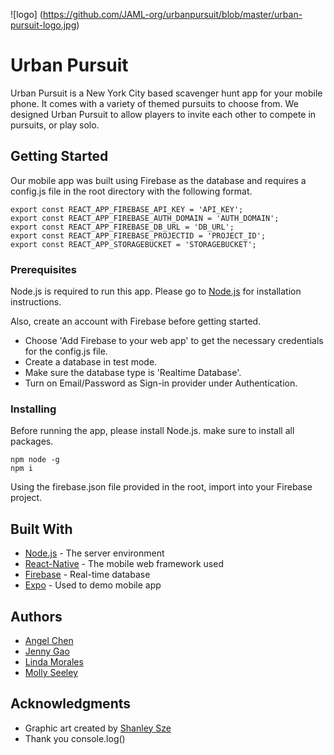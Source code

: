 ![logo] (https://github.com/JAML-org/urbanpursuit/blob/master/urban-pursuit-logo.jpg)

# Urban Pursuit

Urban Pursuit is a New York City based scavenger hunt app for your mobile phone. It comes with a variety of themed pursuits to choose from. We designed Urban Pursuit to allow players to invite each other to compete in pursuits, or play solo.

## Getting Started

Our mobile app was built using Firebase as the database and requires a config.js file in the root directory with the following format.

```
export const REACT_APP_FIREBASE_API_KEY = 'API_KEY';
export const REACT_APP_FIREBASE_AUTH_DOMAIN = 'AUTH_DOMAIN';
export const REACT_APP_FIREBASE_DB_URL = 'DB_URL';
export const REACT_APP_FIREBASE_PROJECTID = 'PROJECT_ID';
export const REACT_APP_STORAGEBUCKET = 'STORAGEBUCKET';
```

### Prerequisites

Node.js is required to run this app. Please go to [Node.js](https://nodejs.org/en/) for installation instructions.

Also, create an account with Firebase before getting started.
* Choose 'Add Firebase to your web app' to get the necessary credentials for the config.js file.
* Create a database in test mode.
* Make sure the database type is 'Realtime Database'.
* Turn on Email/Password as Sign-in provider under Authentication.

### Installing

Before running the app, please install Node.js. make sure to install all packages.

```
npm node -g
npm i
```

Using the firebase.json file provided in the root, import into your Firebase project.


## Built With

* [Node.js](https://nodejs.org/en/) - The server environment
* [React-Native](https://facebook.github.io/react-native/) - The mobile web framework used
* [Firebase](https://firebase.google.com/) - Real-time database
* [Expo](https://expo.io/) - Used to demo mobile app

## Authors

* [Angel Chen](https://github.com/angel-chen)
* [Jenny Gao](https://github.com/JennyG1023)
* [Linda Morales](https://github.com/lmorale4)
* [Molly Seeley](https://github.com/msseeley)

## Acknowledgments

* Graphic art created by [Shanley Sze](https://simplyshanley.weebly.com/)
* Thank you console.log()
